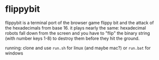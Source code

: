 # flippybit

flippybit is a terminal port of the browser game flippy bit and the attack of the hexadecimals from base 16. it plays nearly the same: hexadecimal robots fall down from the screen and you have to "flip" the binary string (with number keys 1-8) to destroy them before they hit the ground.

running:
clone and use `run.sh` for linux (and maybe mac?) or `run.bat` for windows